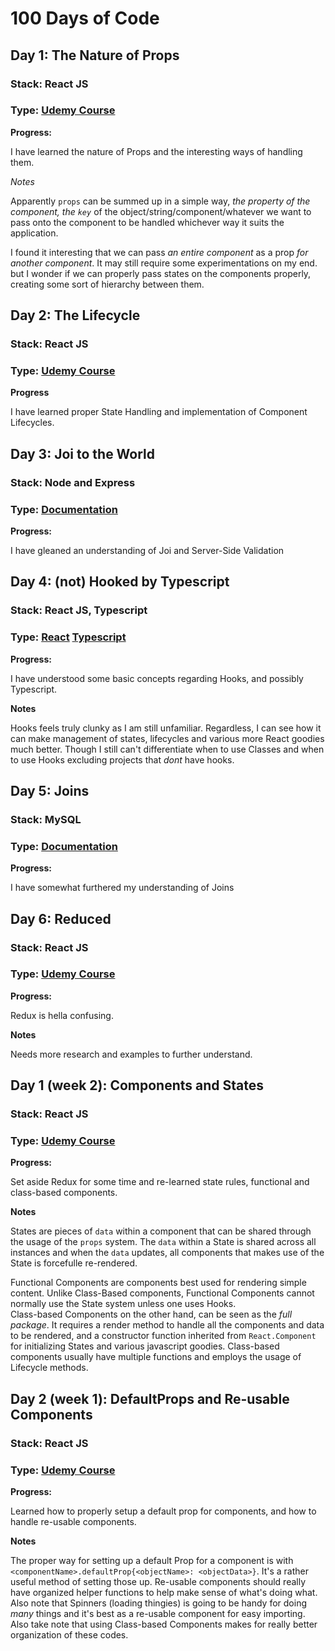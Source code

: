 # 100 Days of Code

## Day 1: The Nature of Props

### Stack: React JS

### Type: [Udemy Course](https://www.udemy.com/react-redux/)

**Progress:**

I have learned the nature of Props and the interesting ways of handling them.

_Notes_

Apparently `props` can be summed up in a simple way, _the property of the component, the `key`_ of the object/string/component/whatever we want to pass onto the component to be handled whichever way it suits the application.

I found it interesting that we can pass _an entire component_ as a prop _for another component_. It may still require some experimentations on my end. but I wonder if we can properly pass states on the components properly, creating some sort of hierarchy between them.

## Day 2: The Lifecycle

### Stack: React JS

### Type: [Udemy Course](https://www.udemy.com/react-redux/)

**Progress**

I have learned proper State Handling and implementation of Component Lifecycles.

## Day 3: Joi to the World

### Stack: Node and Express

### Type: [Documentation](https://github.com/hapijs/joi)

**Progress:**

I have gleaned an understanding of Joi and Server-Side Validation

## Day 4: (not) Hooked by Typescript

### Stack: React JS, Typescript

### Type: [React](https://reactjs.org/docs/hooks-intro.html) [Typescript](https://www.typescriptlang.org/docs/home.html)

**Progress:**

I have understood some basic concepts regarding Hooks, and possibly Typescript.

**Notes**

Hooks feels truly clunky as I am still unfamiliar. Regardless, I can see how it can make management of states, lifecycles and various more React goodies much better. Though I still can't differentiate when to use Classes and when to use Hooks excluding projects that _dont_ have hooks.

## Day 5: Joins

### Stack: MySQL

### Type: [Documentation](https://www.guru99.com/joins.html)

**Progress:**

I have somewhat furthered my understanding of Joins

## Day 6: Reduced

### Stack: React JS

### Type: [Udemy Course](https://www.udemy.com/react-redux/)

**Progress:**

Redux is hella confusing.

**Notes**

Needs more research and examples to further understand.

## Day 1 (week 2): Components and States

### Stack: React JS

### Type: [Udemy Course](https://www.udemy.com/react-redux/)

**Progress:**

Set aside Redux for some time and re-learned state rules, functional and class-based components.

**Notes**

States are pieces of `data` within a component that can be shared through the usage of the `props` system. The `data` within a State is shared across all instances and when the `data` updates, all components that makes use of the State is forcefulle re-rendered.

Functional Components are components best used for rendering simple content. Unlike Class-Based components, Functional Components cannot normally use the State system unless one uses Hooks.  
Class-based Components on the other hand, can be seen as the _full package_. It requires a render method to handle all the components and data to be rendered, and a constructor function inherited from `React.Component` for initializing States and various javascript goodies. Class-based components usually have multiple functions and employs the usage of Lifecycle methods.

## Day 2 (week 1): DefaultProps and Re-usable Components

### Stack: React JS

### Type: [Udemy Course](https://www.udemy.com/react-redux/)

**Progress:**

Learned how to properly setup a default prop for components, and how to handle re-usable components.

**Notes**

The proper way for setting up a default Prop for a component is with `<componentName>.defaultProp{<objectName>: <objectData>}`. It's a rather useful method of setting those up.
Re-usable components should really have organized helper functions to help make sense of what's doing what. Also note that Spinners (loading thingies) is going to be handy for doing _many_ things and it's best as a re-usable component for easy importing. Also take note that using Class-based Components makes for really better organization of these codes.
